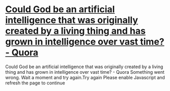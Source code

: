 # [Could God be an artificial intelligence that was originally created by a living thing and has grown in intelligence over vast time? - Quora](https://www.quora.com/Could-God-be-an-artificial-intelligence-that-was-originally-created-by-a-living-thing-and-has-grown-in-intelligence-over-vast-time)

Could God be an artificial intelligence that was originally created by a living thing and has grown in intelligence over vast time? - Quora Something went wrong. Wait a moment and try again.Try again Please enable Javascript and refresh the page to continue
